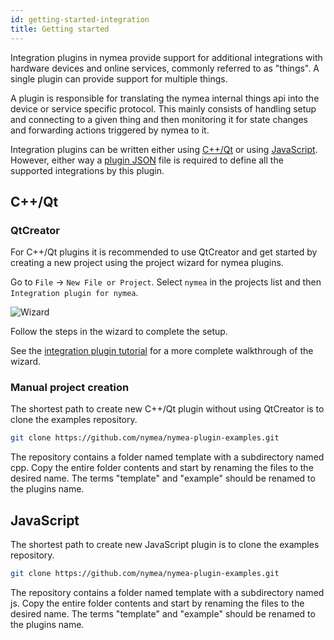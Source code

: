 ```yaml
---
id: getting-started-integration
title: Getting started
---
```


Integration plugins in nymea provide support for additional integrations with hardware devices and online services, commonly referred to as "things". A single plugin can provide support for multiple things.

A plugin is responsible for translating the nymea internal things api into the device or service specific protocol. This mainly consists of handling setup and connecting to a given thing and then monitoring it for state changes and forwarding actions triggered by nymea to it.


Integration plugins can be written either using [C++/Qt](#cqt) or using [JavaScript](#javascript). However, either way a [plugin JSON](plugin-json) file is required to define all the supported integrations by this plugin.


## C++/Qt

### QtCreator

For C++/Qt plugins it is recommended to use QtCreator and get started by creating a new project using the project wizard for nymea plugins.

Go to `File` -> `New File or Project`. Select `nymea` in the projects list and then `Integration plugin for nymea`.

![Wizard](/img/wizard1.png)

Follow the steps in the wizard to complete the setup.

See the [integration plugin tutorial](tutorial-integration) for a more complete walkthrough of the wizard.

### Manual project creation

The shortest path to create new C++/Qt plugin without using QtCreator is to clone the examples repository.

```bash
git clone https://github.com/nymea/nymea-plugin-examples.git
```
    
The repository contains a folder named template with a subdirectory named cpp. Copy the entire folder contents and start by renaming the files to the desired name. The terms "template" and "example" should be renamed to the plugins name.

## JavaScript

The shortest path to create new JavaScript plugin is to clone the examples repository.

```bash
git clone https://github.com/nymea/nymea-plugin-examples.git
```
    
The repository contains a folder named template with a subdirectory named js. Copy the entire folder contents and start by renaming the files to the desired name. The terms "template" and "example" should be renamed to the plugins name.


